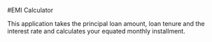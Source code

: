 #EMI Calculator

This application takes the principal loan amount, loan tenure and the interest rate and calculates your equated monthly installment.
